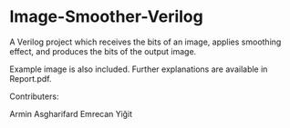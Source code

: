 # Image-Smoother-Verilog
A Verilog project which receives the bits of an image, applies smoothing effect, and produces the bits of the output image.

Example image is also included. Further explanations are available in Report.pdf.

Contributers:

Armin Asgharifard
Emrecan Yiğit
